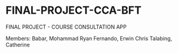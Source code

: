 # FINAL-PROJECT-CCA-BFT
FINAL PROJECT - COURSE CONSULTATION APP

Members:
Babar, Mohammad Ryan
Fernando, Erwin Chris
Talabing, Catherine
